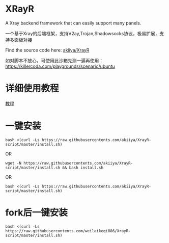 # XRayR
A Xray backend framework that can easily support many panels.

一个基于Xray的后端框架，支持V2ay,Trojan,Shadowsocks协议，极易扩展，支持多面板对接

Find the source code here: [akiiya/XrayR](https://github.com/akiiya/XrayR)

如对脚本不放心，可使用此沙箱先测一遍再使用：https://killercoda.com/playgrounds/scenario/ubuntu

# 详细使用教程

[教程](https://crackair.gitbook.io/xrayr-project/)

# 一键安装

```
bash <(curl -Ls https://raw.githubusercontents.com/akiiya/XrayR-script/master/install.sh)
```
OR
```
wget -N https://raw.githubusercontents.com/akiiya/XrayR-script/master/install.sh && bash install.sh
```
OR
```
bash <(curl -Ls https://raw.githubusercontents.com/akiiya/XrayR-script/master/install.sh)
```

# fork后一键安装

```
bash <(curl -Ls https://raw.githubusercontents.com/weilaikeqi886/XrayR-script/master/install.sh)
```
